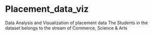 # Placement_data_viz
Data Analysis and Visualization of placement data
The Students in the dataset belongs to the stream of Commerce, Science & Arts
